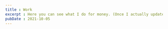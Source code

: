 ```yaml
---
title : Work
excerpt : Here you can see what I do for money. (Once I actually update this page with some content).
pubDate : 2021-10-05
---
```

